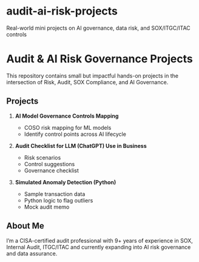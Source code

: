 # audit-ai-risk-projects
Real-world mini projects on AI governance, data risk, and SOX/ITGC/ITAC controls
# Audit & AI Risk Governance Projects

This repository contains small but impactful hands-on projects in the intersection of Risk, Audit, SOX Compliance, and AI Governance.

## Projects

1. **AI Model Governance Controls Mapping**  
   - COSO risk mapping for ML models  
   - Identify control points across AI lifecycle

2. **Audit Checklist for LLM (ChatGPT) Use in Business**  
   - Risk scenarios  
   - Control suggestions  
   - Governance checklist

3. **Simulated Anomaly Detection (Python)**  
   - Sample transaction data  
   - Python logic to flag outliers  
   - Mock audit memo

## About Me

I’m a CISA-certified audit professional with 9+ years of experience in SOX, Internal Audit, ITGC/ITAC and currently expanding into AI risk governance and data assurance.
